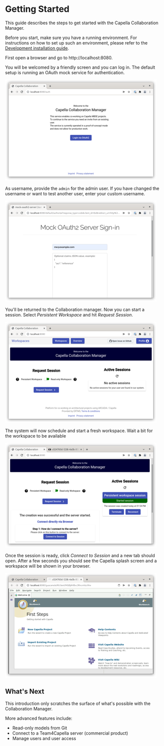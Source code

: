 <!--
 ~ SPDX-FileCopyrightText: Copyright DB Netz AG and the capella-collab-manager contributors
 ~ SPDX-License-Identifier: Apache-2.0
 -->

# Getting Started

This guide describes the steps to get started with the Capella Collaboration
Manager.

Before you start, make sure you have a running environment. For instructions on
how to set up such an environment, please refer to the
[Development installation guide](../index.md).

First open a browser and go to http://localhost:8080.

You will be welcomed by a friendly screen and you can log in. The default setup
is running an OAuth mock service for authentication.

![Welcome screen](img/collab-step-1.png)

As username, provide the `admin` for the admin user. If you have changed the
username or want to test another user, enter your custom username.

![OAuth mock](img/collab-step-2.png)

You'll be returned to the Collaboration manager. Now you can start a session.
Select _Persistent Workspace_ and hit _Request Session_.

![Logged in](img/collab-step-3.png)

The system will now schedule and start a fresh workspace. Wait a bit for the
workspace to be available

![Starting a session](img/collab-step-4.png)

Once the session is ready, click _Connect to Session_ and a new tab should
open. After a few seconds you should see the Capella splash screen and a
workspace will be shown in your browser.

![Capella welcome screen](img/collab-step-5.png)

## What's Next

This introduction only scratches the surface of what's possible with the
Collaboration Manager.

More advanced features include:

- Read-only models from Git
- Connect to a Team4Capella server (commercial product)
- Manage users and user access
